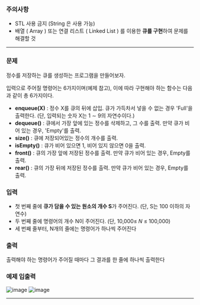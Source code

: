 ### 주의사항

- STL 사용 금지 (String 은 사용 가능)
- 배열 ( Array ) 또는 연결 리스트 ( Linked List ) 를 이용한 **큐를 구현**하여 문제를 해결할 것

---

### 문제

정수를 저장하는 큐를 생성하는 프로그램을 만들어보자.

입력으로 주어질 명령어는 6가지이며(예제 참고), 이에 따라 구현해야 하는 함수는 다음과 같이 총 6가지이다.

- **enqueue(X)** : 정수 X를 큐의 뒤에 삽입. 큐가 가득차서 넣을 수 없는 경우 'Full'을 출력한다. (단, 입력되는 숫자 X는 1 ∼ 9의 자연수이다.)
- **dequeue()** : 큐에서 가장 앞에 있는 정수를 삭제하고, 그 수를 출력. 만약 큐가 비어 있는 경우, 'Empty'를 출력.
- **size()** : 큐에 저장되어있는 정수의 개수를 출력.
- **isEmpty()** : 큐가 비어 있으면 1, 비어 있지 않으면 0을 출력.
- **front()** : 큐의 가장 앞에 저장된 정수를 출력. 만약 큐가 비어 있는 경우, Empty를 출력.
- **rear()** : 큐의 가장 뒤에 저장된 정수를 출력. 만약 큐가 비어 있는 경우, Empty를 출력.

### 입력

- 첫 번째 줄에 **큐가 담을 수 있는 원소의 개수 S**가 주어진다. (단, S는 100 이하의 자연수)
- 두 번째 줄에 명령어의 개수 N이 주어진다. (단, 10,000≤ 𝑁 ≤ 100,000)
- 세 번째 줄부터, N개의 줄에는 명령어가 하나씩 주어진다

### 출력

출력해야 하는 명령어가 주어질 때마다 그 결과를 한 줄에 하나씩 출력한다

### 예제 입출력

![image](https://github.com/pastjung/DataStructure/assets/87860163/a78052ef-900c-4265-b0eb-b6540cd93841)
![image](https://github.com/pastjung/DataStructure/assets/87860163/e9b24efc-1bc4-41bb-8d5c-027645732094)


---
